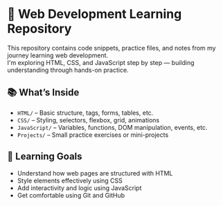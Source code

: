 # 🧠 Web Development Learning Repository

This repository contains code snippets, practice files, and notes from my journey learning web development.  
I'm exploring HTML, CSS, and JavaScript step by step — building understanding through hands-on practice.

## 📚 What’s Inside

- `HTML/` – Basic structure, tags, forms, tables, etc.
- `CSS/` – Styling, selectors, flexbox, grid, animations
- `JavaScript/` – Variables, functions, DOM manipulation, events, etc.
- `Projects/` – Small practice exercises or mini-projects

## 🎯 Learning Goals

- Understand how web pages are structured with HTML
- Style elements effectively using CSS
- Add interactivity and logic using JavaScript
- Get comfortable using Git and GitHub

